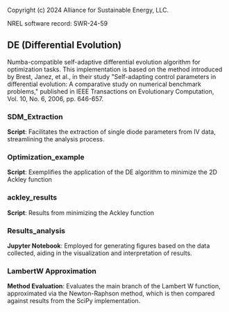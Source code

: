 Copyright (c) 2024 Alliance for Sustainable Energy, LLC.

NREL software record: SWR-24-59

## DE (Differential Evolution)
Numba-compatible self-adaptive differential evolution algorithm for optimization tasks. This implementation is based on the method introduced by Brest, Janez, et al., in their study "Self-adapting control parameters in differential evolution: A comparative study on numerical benchmark problems," published in IEEE Transactions on Evolutionary Computation, Vol. 10, No. 6, 2006, pp. 646-657.

### SDM_Extraction
**Script**: Facilitates the extraction of single diode parameters from IV data, streamlining the analysis process.

### Optimization_example
**Script**: Exemplifies the application of the DE algorithm to minimize the 2D Ackley function

### ackley_results
**Script**: Results from minimizing the Ackley function

### Results_analysis
**Jupyter Notebook**: Employed for generating figures based on the data collected, aiding in the visualization and interpretation of results.

### LambertW Approximation
**Method Evaluation**: Evaluates the main branch of the Lambert W function, approximated via the Newton-Raphson method, which is then compared against results from the SciPy implementation.
